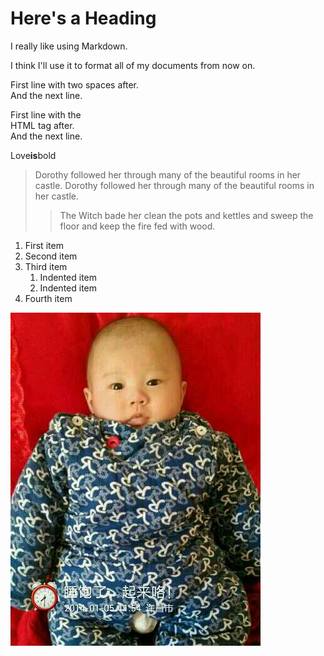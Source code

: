 # Here's a Heading

I really like using Markdown.

I think I'll use it to format all of my documents from now on.  

First line with two spaces after.  
And the next line.

First line with the<br> HTML tag after.<br>
And the next line.

Love**is**bold

> Dorothy followed her through many of the beautiful rooms in her castle.
> Dorothy followed her through many of the beautiful rooms in her castle.
>
>> The Witch bade her clean the pots and kettles and sweep the floor and keep the fire fed with wood.

1. First item
2. Second item
3. Third item
    1. Indented item
    2. Indented item
4. Fourth item

![这是图片](/1.jpg "Magic Gardens")